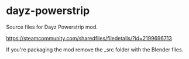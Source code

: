 # dayz-powerstrip

Source files for Dayz Powerstrip mod. 

https://steamcommunity.com/sharedfiles/filedetails/?id=2199696713

If you're packaging the mod remove the _src folder with the Blender files.